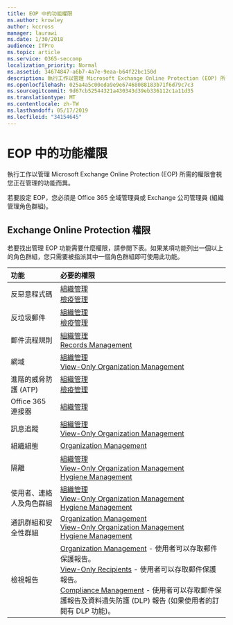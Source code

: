 ```yaml
---
title: EOP 中的功能權限
ms.author: krowley
author: kccross
manager: laurawi
ms.date: 1/30/2018
audience: ITPro
ms.topic: article
ms.service: O365-seccomp
localization_priority: Normal
ms.assetid: 34674847-a6b7-4a7e-9eaa-b64f22bc150d
description: 執行工作以管理 Microsoft Exchange Online Protection (EOP) 所需的權限會視您正在管理的功能而異。
ms.openlocfilehash: 025a4a5c00eda9e9e67468088183b71f6d79c7c3
ms.sourcegitcommit: 9d67cb52544321a430343d39eb336112c1a11d35
ms.translationtype: MT
ms.contentlocale: zh-TW
ms.lasthandoff: 05/17/2019
ms.locfileid: "34154645"
---
```

# <a name="feature-permissions-in-eop"></a>EOP 中的功能權限

執行工作以管理 Microsoft Exchange Online Protection (EOP) 所需的權限會視您正在管理的功能而異。 
  
若要設定 EOP，您必須是 Office 365 全域管理員或 Exchange 公司管理員 (組織管理角色群組)。
  
## <a name="exchange-online-protection-permissions"></a>Exchange Online Protection 權限

若要找出管理 EOP 功能需要什麼權限，請參閱下表。如果某項功能列出一個以上的角色群組，您只需要被指派其中一個角色群組即可使用此功能。
  
|**功能**|**必要的權限**|
|:-----|:-----|
|反惡意程式碼  <br/> |[組織管理](http://technet.microsoft.com/library/0bfd21c1-86ac-4369-86b7-aeba386741c8.aspx) <br/> [檢疫管理](http://technet.microsoft.com/library/fc0a9ec2-9c3d-42f6-8442-8603fb29d464.aspx) <br/> |
|反垃圾郵件  <br/> |[組織管理](http://technet.microsoft.com/library/0bfd21c1-86ac-4369-86b7-aeba386741c8.aspx) <br/> [檢疫管理](http://technet.microsoft.com/library/fc0a9ec2-9c3d-42f6-8442-8603fb29d464.aspx) <br/> |
|郵件流程規則  <br/> |[組織管理](http://technet.microsoft.com/library/0bfd21c1-86ac-4369-86b7-aeba386741c8.aspx) <br/> [Records Management](http://technet.microsoft.com/library/0e0c95ce-6109-4591-b86d-c6cfd44d21f5.aspx) <br/> |
|網域  <br/> |[組織管理](http://technet.microsoft.com/library/0bfd21c1-86ac-4369-86b7-aeba386741c8.aspx) <br/> [View-Only Organization Management](http://technet.microsoft.com/library/c514c6d0-0157-4c52-9ec6-441d9a30f3df.aspx) <br/> |
|進階的威脅防護 (ATP)  <br/> |[組織管理](http://technet.microsoft.com/library/0bfd21c1-86ac-4369-86b7-aeba386741c8.aspx) <br/> [檢疫管理](http://technet.microsoft.com/library/fc0a9ec2-9c3d-42f6-8442-8603fb29d464.aspx) <br/> |
|Office 365 連接器  <br/> |[組織管理](http://technet.microsoft.com/library/0bfd21c1-86ac-4369-86b7-aeba386741c8.aspx) <br/> |
|訊息追蹤  <br/> |[組織管理](http://technet.microsoft.com/library/0bfd21c1-86ac-4369-86b7-aeba386741c8.aspx) <br/> [View-Only Organization Management](http://technet.microsoft.com/library/c514c6d0-0157-4c52-9ec6-441d9a30f3df.aspx) <br/> |
|組織組態  <br/> |[Organization Management](http://technet.microsoft.com/library/0bfd21c1-86ac-4369-86b7-aeba386741c8.aspx) <br/> |
|隔離  <br/> |[組織管理](http://technet.microsoft.com/library/0bfd21c1-86ac-4369-86b7-aeba386741c8.aspx) <br/> [View-Only Organization Management](http://technet.microsoft.com/library/c514c6d0-0157-4c52-9ec6-441d9a30f3df.aspx) <br/> [Hygiene Management](http://technet.microsoft.com/library/fc0a9ec2-9c3d-42f6-8442-8603fb29d464.aspx) <br/> |
|使用者、連絡人及角色群組  <br/> |[組織管理](http://technet.microsoft.com/library/0bfd21c1-86ac-4369-86b7-aeba386741c8.aspx) <br/> [View-Only Organization Management](http://technet.microsoft.com/library/c514c6d0-0157-4c52-9ec6-441d9a30f3df.aspx) <br/> [Hygiene Management](http://technet.microsoft.com/library/fc0a9ec2-9c3d-42f6-8442-8603fb29d464.aspx) <br/> |
|通訊群組和安全性群組  <br/> |[Organization Management](http://technet.microsoft.com/library/0bfd21c1-86ac-4369-86b7-aeba386741c8.aspx) <br/> [View-Only Organization Management](http://technet.microsoft.com/library/c514c6d0-0157-4c52-9ec6-441d9a30f3df.aspx) <br/> [Hygiene Management](http://technet.microsoft.com/library/fc0a9ec2-9c3d-42f6-8442-8603fb29d464.aspx) <br/> |
|檢視報告  <br/> |[Organization Management](http://technet.microsoft.com/library/0bfd21c1-86ac-4369-86b7-aeba386741c8.aspx) - 使用者可以存取郵件保護報告。  <br/> [View-Only Recipients](http://technet.microsoft.com/library/37e66b92-81d3-412f-b7a9-e1bb8cbeb468.aspx) - 使用者可以存取郵件保護報告。  <br/> [Compliance Management](http://technet.microsoft.com/library/b91b23a4-e9c7-4bd0-9ee3-ec5cb498da15.aspx) - 使用者可以存取郵件保護報告及資料遺失防護 (DLP) 報告 (如果使用者的訂閱有 DLP 功能)。  <br/> |
   

